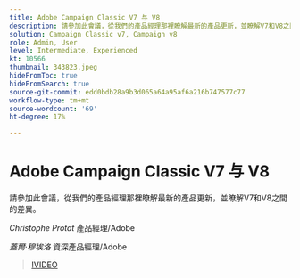 ```yaml
---
title: Adobe Campaign Classic V7 与 V8
description: 請參加此會議，從我們的產品經理那裡瞭解最新的產品更新，並瞭解V7和V8之間的差異。
solution: Campaign Classic v7, Campaign v8
role: Admin, User
level: Intermediate, Experienced
kt: 10566
thumbnail: 343823.jpeg
hideFromToc: true
hideFromSearch: true
source-git-commit: edd0bdb28a9b3d065a64a95af6a216b747577c77
workflow-type: tm+mt
source-wordcount: '69'
ht-degree: 17%

---
```


# Adobe Campaign Classic V7 与 V8

請參加此會議，從我們的產品經理那裡瞭解最新的產品更新，並瞭解V7和V8之間的差異。

*Christophe Protat* 產品經理/Adobe

*蓋爾·穆埃洛* 資深產品經理/Adobe

>[!VIDEO](https://video.tv.adobe.com/v/343823/?quality=12&learn=on)
